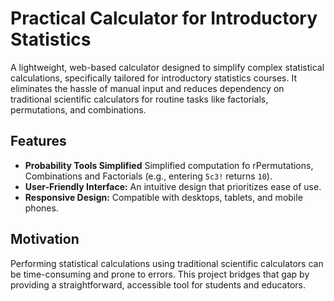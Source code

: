 # Practical Calculator for Introductory Statistics

A lightweight, web-based calculator designed to simplify complex statistical calculations, specifically tailored for introductory statistics courses. It eliminates the hassle of manual input and reduces dependency on traditional scientific calculators for routine tasks like factorials, permutations, and combinations.

## Features

- **Probability Tools Simplified** Simplified computation fo rPermutations, Combinations and Factorials (e.g., entering `5c3!` returns `10`).
- **User-Friendly Interface:** An intuitive design that prioritizes ease of use.
- **Responsive Design:** Compatible with desktops, tablets, and mobile phones.

## Motivation

Performing statistical calculations using traditional scientific calculators can be time-consuming and prone to errors. This project bridges that gap by providing a straightforward, accessible tool for students and educators.


